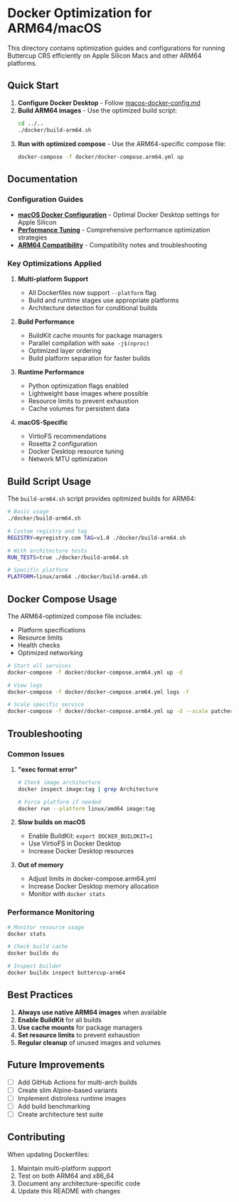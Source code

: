 # Docker Optimization for ARM64/macOS

This directory contains optimization guides and configurations for running Buttercup CRS efficiently on Apple Silicon Macs and other ARM64 platforms.

## Quick Start

1. **Configure Docker Desktop** - Follow [macos-docker-config.md](./macos-docker-config.md)
2. **Build ARM64 images** - Use the optimized build script:
   ```bash
   cd ../..
   ./docker/build-arm64.sh
   ```
3. **Run with optimized compose** - Use the ARM64-specific compose file:
   ```bash
   docker-compose -f docker/docker-compose.arm64.yml up
   ```

## Documentation

### Configuration Guides
- **[macOS Docker Configuration](./macos-docker-config.md)** - Optimal Docker Desktop settings for Apple Silicon
- **[Performance Tuning](./performance-tuning.md)** - Comprehensive performance optimization strategies
- **[ARM64 Compatibility](./arm64-compatibility.md)** - Compatibility notes and troubleshooting

### Key Optimizations Applied

1. **Multi-platform Support**
   - All Dockerfiles now support `--platform` flag
   - Build and runtime stages use appropriate platforms
   - Architecture detection for conditional builds

2. **Build Performance**
   - BuildKit cache mounts for package managers
   - Parallel compilation with `make -j$(nproc)`
   - Optimized layer ordering
   - Build platform separation for faster builds

3. **Runtime Performance**
   - Python optimization flags enabled
   - Lightweight base images where possible
   - Resource limits to prevent exhaustion
   - Cache volumes for persistent data

4. **macOS-Specific**
   - VirtioFS recommendations
   - Rosetta 2 configuration
   - Docker Desktop resource tuning
   - Network MTU optimization

## Build Script Usage

The `build-arm64.sh` script provides optimized builds for ARM64:

```bash
# Basic usage
./docker/build-arm64.sh

# Custom registry and tag
REGISTRY=myregistry.com TAG=v1.0 ./docker/build-arm64.sh

# With architecture tests
RUN_TESTS=true ./docker/build-arm64.sh

# Specific platform
PLATFORM=linux/arm64 ./docker/build-arm64.sh
```

## Docker Compose Usage

The ARM64-optimized compose file includes:
- Platform specifications
- Resource limits
- Health checks
- Optimized networking

```bash
# Start all services
docker-compose -f docker/docker-compose.arm64.yml up -d

# View logs
docker-compose -f docker/docker-compose.arm64.yml logs -f

# Scale specific service
docker-compose -f docker/docker-compose.arm64.yml up -d --scale patcher=3
```

## Troubleshooting

### Common Issues

1. **"exec format error"**
   ```bash
   # Check image architecture
   docker inspect image:tag | grep Architecture
   
   # Force platform if needed
   docker run --platform linux/amd64 image:tag
   ```

2. **Slow builds on macOS**
   - Enable BuildKit: `export DOCKER_BUILDKIT=1`
   - Use VirtioFS in Docker Desktop
   - Increase Docker Desktop resources

3. **Out of memory**
   - Adjust limits in docker-compose.arm64.yml
   - Increase Docker Desktop memory allocation
   - Monitor with `docker stats`

### Performance Monitoring

```bash
# Monitor resource usage
docker stats

# Check build cache
docker buildx du

# Inspect builder
docker buildx inspect buttercup-arm64
```

## Best Practices

1. **Always use native ARM64 images** when available
2. **Enable BuildKit** for all builds
3. **Use cache mounts** for package managers
4. **Set resource limits** to prevent exhaustion
5. **Regular cleanup** of unused images and volumes

## Future Improvements

- [ ] Add GitHub Actions for multi-arch builds
- [ ] Create slim Alpine-based variants
- [ ] Implement distroless runtime images
- [ ] Add build benchmarking
- [ ] Create architecture test suite

## Contributing

When updating Dockerfiles:
1. Maintain multi-platform support
2. Test on both ARM64 and x86_64
3. Document any architecture-specific code
4. Update this README with changes